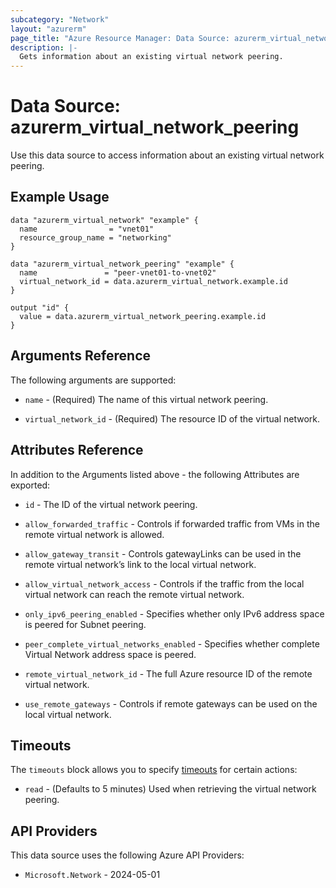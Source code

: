 ```yaml
---
subcategory: "Network"
layout: "azurerm"
page_title: "Azure Resource Manager: Data Source: azurerm_virtual_network_peering"
description: |-
  Gets information about an existing virtual network peering.
---
```


# Data Source: azurerm_virtual_network_peering

Use this data source to access information about an existing virtual network peering.

## Example Usage

```hcl
data "azurerm_virtual_network" "example" {
  name                = "vnet01"
  resource_group_name = "networking"
}

data "azurerm_virtual_network_peering" "example" {
  name               = "peer-vnet01-to-vnet02"
  virtual_network_id = data.azurerm_virtual_network.example.id
}

output "id" {
  value = data.azurerm_virtual_network_peering.example.id
}
```

## Arguments Reference

The following arguments are supported:

* `name` - (Required) The name of this virtual network peering.

* `virtual_network_id` - (Required) The resource ID of the virtual network.  

## Attributes Reference

In addition to the Arguments listed above - the following Attributes are exported: 

* `id` - The ID of the virtual network peering.

* `allow_forwarded_traffic` - Controls if forwarded traffic from VMs in the remote virtual network is allowed.

* `allow_gateway_transit` - Controls gatewayLinks can be used in the remote virtual network’s link to the local virtual network.

* `allow_virtual_network_access` - Controls if the traffic from the local virtual network can reach the remote virtual network.

* `only_ipv6_peering_enabled` - Specifies whether only IPv6 address space is peered for Subnet peering.

* `peer_complete_virtual_networks_enabled` - Specifies whether complete Virtual Network address space is peered.

* `remote_virtual_network_id` - The full Azure resource ID of the remote virtual network.

* `use_remote_gateways` - Controls if remote gateways can be used on the local virtual network.

## Timeouts

The `timeouts` block allows you to specify [timeouts](https://www.terraform.io/language/resources/syntax#operation-timeouts) for certain actions:

* `read` - (Defaults to 5 minutes) Used when retrieving the virtual network peering.

## API Providers
<!-- This section is generated, changes will be overwritten -->
This data source uses the following Azure API Providers:

* `Microsoft.Network` - 2024-05-01
